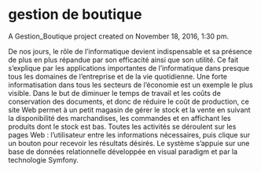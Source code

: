 gestion de boutique
=======

A Gestion_Boutique project created on November 18, 2016, 1:30 pm.

De nos jours, le rôle de l’informatique devient indispensable et sa présence de plus en plus répandue par son efficacité ainsi que son utilité.
Ce fait s’explique par les applications importantes de l’informatique dans presque tous les domaines de l’entreprise et de la vie quotidienne.
Une forte informatisation dans tous les secteurs de l’économie est un exemple le plus visible.
Dans le but de diminuer le temps de travail et les coûts de conservation des documents, et donc de réduire le coût de production,
ce site Web permet à un petit magasin de gérer le stock et la vente en suivant la disponibilité des marchandises, les commandes
et en affichant les produits dont le stock est bas.
Toutes les activités se déroulent sur les pages Web : l’utilisateur entre les informations nécessaires, puis clique sur un bouton pour recevoir les résultats désirés.
Le système s’appuie sur une base de données relationnelle développée en visual paradigm et par la technologie Symfony.